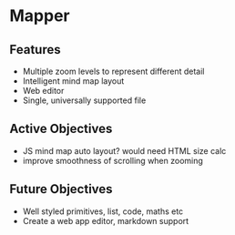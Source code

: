 
# Mapper


## Features
- Multiple zoom levels to represent different detail
- Intelligent mind map layout
- Web editor
- Single, universally supported file

## Active Objectives

- JS mind map auto layout? would need HTML size calc
- improve smoothness of scrolling when zooming


## Future Objectives
- Well styled primitives, list, code, maths etc
- Create a web app editor, markdown support
